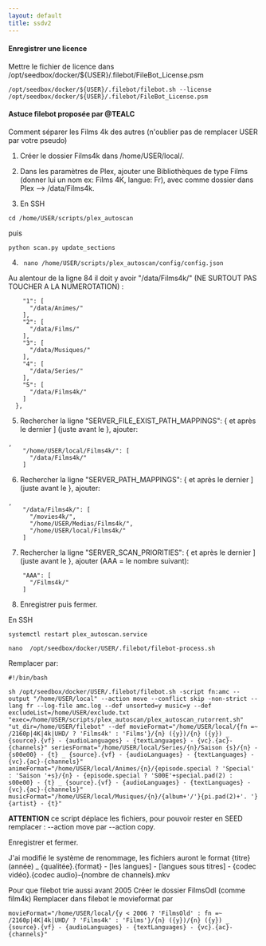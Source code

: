 ```yaml
---
layout: default
title: ssdv2
---
```


#### Enregistrer une licence

Mettre le fichier de licence dans /opt/seedbox/docker/${USER}/.filebot/FileBot_License.psm

```
/opt/seedbox/docker/${USER}/.filebot/filebot.sh --license /opt/seedbox/docker/${USER}/.filebot/FileBot_License.psm
```

#### Astuce filebot proposée par @TEALC

Comment séparer les Films 4k des autres (n'oublier pas de remplacer USER par votre pseudo)

1. Créer le dossier Films4k dans /home/USER/local/.

2. Dans les paramètres de Plex, ajouter une Bibliothèques de type Films (donner lui un nom ex: Films 4K, langue: Fr), avec comme dossier dans Plex --> /data/Films4k.

3. En SSH

```cd /home/USER/scripts/plex_autoscan``` 

puis 

```python scan.py update_sections```

4. ``` nano /home/USER/scripts/plex_autoscan/config/config.json```

Au alentour de la ligne 84 il doit y avoir "/data/Films4k/" (NE SURTOUT PAS TOUCHER A LA NUMEROTATION) :

```"PLEX_SECTION_PATH_MAPPINGS": {
    "1": [
      "/data/Animes/"
    ], 
    "2": [
      "/data/Films/"
    ], 
    "3": [
      "/data/Musiques/"
    ], 
    "4": [
      "/data/Series/"
    ], 
    "5": [
      "/data/Films4k/"
    ]
  },

```
5. Rechercher la ligne "SERVER_FILE_EXIST_PATH_MAPPINGS": { et après le dernier ] (juste avant le }, ajouter:

```
, 
    "/home/USER/local/Films4k/": [
      "/data/Films4k/"
    ]
```

6. Rechercher la ligne "SERVER_PATH_MAPPINGS": { et après le dernier ] (juste avant le }, ajouter:

```
,
    "/data/Films4k/": [
      "/movies4k/", 
      "/home/USER/Medias/Films4k/", 
      "/home/USER/local/Films4k/"
    ]
```

7. Rechercher la ligne "SERVER_SCAN_PRIORITIES": { et après le dernier ] (juste avant le }, ajouter (AAA = le nombre suivant):

```,
    "AAA": [
      "/Films4k/"
    ]
```

8. Enregistrer puis fermer.

En SSH

```systemctl restart plex_autoscan.service```

```nano  /opt/seedbox/docker/USER/.filebot/filebot-process.sh```

Remplacer par:

```
#!/bin/bash

sh /opt/seedbox/docker/USER/.filebot/filebot.sh -script fn:amc --output "/home/USER/local" --action move --conflict skip -non-strict --lang fr --log-file amc.log --def unsorted=y music=y --def excludeList=/home/USER/exclude.txt "exec=/home/USER/scripts/plex_autoscan/plex_autoscan_rutorrent.sh" "ut_dir=/home/USER/filebot" --def movieFormat="/home/USER/local/{fn =~ /2160p|4K|4k|UHD/ ? 'Films4k' : 'Films'}/{n} ({y})/{n} ({y}) _ {source}.{vf} - {audioLanguages} - {textLanguages} - {vc}.{ac}-{channels}" seriesFormat="/home/USER/local/Series/{n}/Saison {s}/{n} - {s00e00} - {t} _ {source}.{vf} - {audioLanguages} - {textLanguages} - {vc}.{ac}-{channels}" animeFormat="/home/USER/local/Animes/{n}/{episode.special ? 'Special' : 'Saison '+s}/{n} - {episode.special ? 'S00E'+special.pad(2) : s00e00} - {t} _ {source}.{vf} - {audioLanguages} - {textLanguages} - {vc}.{ac}-{channels}" musicFormat="/home/USER/local/Musiques/{n}/{album+'/'}{pi.pad(2)+'. '}{artist} - {t}"
```

**ATTENTION** ce script déplace les fichiers, pour pouvoir rester en SEED remplacer : --action move par --action copy.

 Enregistrer et fermer.

J'ai modifié le système de renommage, les fichiers auront le format {titre} (année) _ {qualitée}.{format} - [les langues] - [langues sous titres] - {codec vidéo}.{codec audio}-{nombre de channels}.mkv

Pour que filebot trie aussi avant 2005
Créer le dossier FilmsOdl (comme film4k)
Remplacer dans filebot le movieformat par 

```movieFormat="/home/USER/local/{y < 2006 ? 'FilmsOld' : fn =~ /2160p|4K|4k|UHD/ ? 'Films4k' : 'Films'}/{n} ({y})/{n} ({y}) _ {source}.{vf} - {audioLanguages} - {textLanguages} - {vc}.{ac}-{channels}" ```